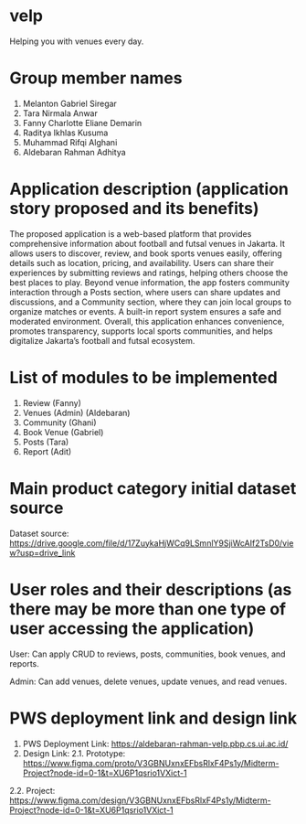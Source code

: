 # velp
Helping you with venues every day.

# Group member names

1. Melanton Gabriel Siregar
2. Tara Nirmala Anwar
3. Fanny Charlotte Eliane Demarin
4. Raditya Ikhlas Kusuma
5. Muhammad Rifqi Alghani
6. Aldebaran Rahman Adhitya


# Application description (application story proposed and its benefits)

The proposed application is a web-based platform that provides comprehensive information about football and futsal venues in Jakarta. It allows users to discover, review, and book sports venues easily, offering details such as location, pricing, and availability. Users can share their experiences by submitting reviews and ratings, helping others choose the best places to play. Beyond venue information, the app fosters community interaction through a Posts section, where users can share updates and discussions, and a Community section, where they can join local groups to organize matches or events. A built-in report system ensures a safe and moderated environment. Overall, this application enhances convenience, promotes transparency, supports local sports communities, and helps digitalize Jakarta’s football and futsal ecosystem.


# List of modules to be implemented

1. Review (Fanny)
2. Venues (Admin) (Aldebaran)
3. Community (Ghani)
4. Book Venue (Gabriel)
5. Posts (Tara)
6. Report (Adit)


# Main product category initial dataset source

Dataset source: https://drive.google.com/file/d/17ZuykaHjWCq9LSmnlY9SjiWcAIf2TsD0/view?usp=drive_link


# User roles and their descriptions (as there may be more than one type of user accessing the application)

User:
Can apply CRUD to reviews, posts, communities, book venues, and reports.

Admin:
Can add venues, delete venues, update venues, and read venues.


# PWS deployment link and design link

1. PWS Deployment Link: https://aldebaran-rahman-velp.pbp.cs.ui.ac.id/
2. Design Link: 
2.1. Prototype: https://www.figma.com/proto/V3GBNUxnxEFbsRlxF4Ps1y/Midterm-Project?node-id=0-1&t=XU6P1qsrio1VXict-1

2.2. Project: https://www.figma.com/design/V3GBNUxnxEFbsRlxF4Ps1y/Midterm-Project?node-id=0-1&t=XU6P1qsrio1VXict-1